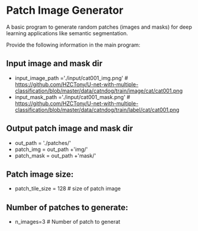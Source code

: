 # Patch Image Generator 

A basic program to generate random patches (images and masks) for deep learning applications like semantic segmentation.

Provide the following information in the main program:

## Input image and mask dir
* input_image_path ='./input/cat001_img.png' # https://github.com/HZCTony/U-net-with-multiple-classification/blob/master/data/catndog/train/image/cat/cat001.png
* input_mask_path ='./input/cat001_mask.png' # https://github.com/HZCTony/U-net-with-multiple-classification/blob/master/data/catndog/train/label/cat/cat001.png
	
## Output patch image and mask dir
* out_path = './patches/'
* patch_img =  out_path +'img/'
* patch_mask = out_path +'mask/' 

## Patch image size:
* patch_tile_size = 128 # size of patch image 
	
## Number of patches to generate:
* n_images=3 # Number of patch to generat
